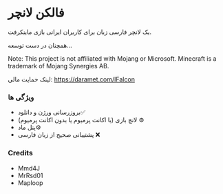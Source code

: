 # فالکن لانچر

یک لانچر فارسی زبان برای کاربران ایرانی بازی ماینکرفت.

همچنان در دست توسعه... 

Note: This project is not affiliated with Mojang or Microsoft. Minecraft is a trademark of Mojang Synergies AB.

لینک حمایت مالی:
https://daramet.com/IFalcon
### ویژگی ها
* بروزرسانی ورژن و دانلود✅
* لانچ بازی (با اکانت پرمیوم یا بدون اکانت پرمیوم) ⚙
* پنل ماد⚙
* پشتیبانی صحیح از زبان فارسی ❌

### Credits
* Mmd4J
* MrRsd01
* Maploop
